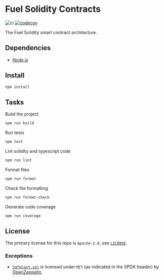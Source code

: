 # Fuel Solidity Contracts

<!-- Disable markdownlint for long lines. -->
<!-- markdownlint-disable-file MD013 -->

![ci](https://github.com/fuellabs/fuel-v2-contracts/workflows/Node.js%20Tests%20and%20Coverage/badge.svg?branch=master)
[![codecov](https://codecov.io/gh/fuellabs/fuel-v2-contracts/branch/master/graph/badge.svg?token=FVXeaaBA3d)](https://codecov.io/gh/fuellabs/fuel-v2-contracts)

The Fuel Solidity smart contract architecture.

## Dependencies

- [Node.js](https://nodejs.org/en/blog/release/v14.0.0/)

## Install

```sh
npm install
```

## Tasks

Build the project

```sh
npm run build
```

Run tests

```sh
npm test
```

Lint solidity and typescript code

```sh
npm run lint
```

Format files

```sh
npm run format
```

Check file formatting

```sh
npm run format-check
```

Generate code coverage

```sh
npm run coverage
```

## License

The primary license for this repo is `Apache-2.0`, see [`LICENSE`](./LICENSE).

### Exceptions

- [`SafeCast.sol`](./contracts/utils/SafeCast.sol) is licensed under `MIT` (as indicated in the SPDX header) by [OpenZeppelin](https://github.com/OpenZeppelin/openzeppelin-contracts).
